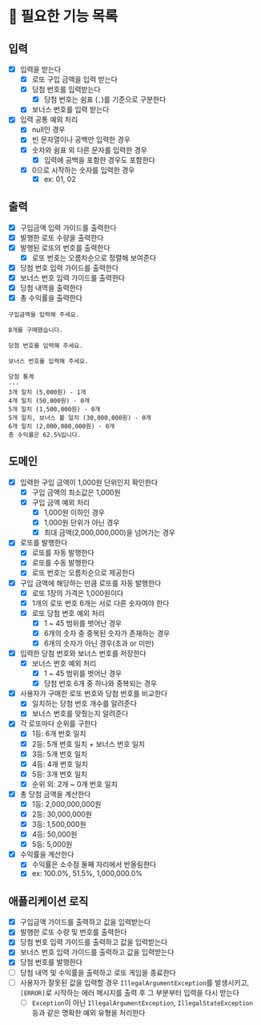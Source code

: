 # 📌 필요한 기능 목록

## 입력
- [x] 입력을 받는다
  - [x] 로또 구입 금액을 입력 받는다
  - [x] 당첨 번호를 입력받는다
    - [x] 당첨 번호는 쉼표 (`,`)를 기준으로 구분한다
  - [x] 보너스 번호를 입력 받는다
- [x] 입력 공통 예외 처리
  - [x] null인 경우
  - [x] 빈 문자열이나 공백만 입력한 경우
  - [x] 숫자와 쉼표 외 다른 문자를 입력한 경우
    - [x] 입력에 공백을 포함한 경우도 포함한다
  - [x] 0으로 시작하는 숫자를 입력한 경우
    - [x] ex: 01, 02

## 출력
- [x] 구입금액 입력 가이드를 출력한다
- [x] 발행한 로또 수량을 출력한다 
- [x] 발행된 로또의 번호를 출력한다
  - [x] 로또 번호는 오름차순으로 정렬해 보여준다
- [x] 당첨 번호 입력 가이드를 출력한다
- [x] 보너스 번호 입력 가이드를 출력한다
- [x] 당첨 내역을 출력한다
- [x] 총 수익률을 출력한다

```text
구입금액을 입력해 주세요.

8개를 구매했습니다.

당첨 번호를 입력해 주세요.

보너스 번호를 입력해 주세요.

당첨 통계
---
3개 일치 (5,000원) - 1개
4개 일치 (50,000원) - 0개
5개 일치 (1,500,000원) - 0개
5개 일치, 보너스 볼 일치 (30,000,000원) - 0개
6개 일치 (2,000,000,000원) - 0개
총 수익률은 62.5%입니다.
```

## 도메인
- [x] 입력한 구입 금액이 1,000원 단위인지 확인한다
  - [x] 구입 금액의 최소값은 1,000원
  - [x] 구입 금액 예외 처리
    - [x] 1,000원 이하인 경우
    - [x] 1,000원 단위가 아닌 경우
    - [x] 최대 금액(2,000,000,000)을 넘어가는 경우
- [x] 로또를 발행한다
  - [x] 로또를 자동 발행한다
  - [x] 로또를 수동 발행한다
  - [x] 로또 번호는 오름차순으로 제공한다
- [x] 구입 금액에 해당하는 만큼 로또를 자동 발행한다
  - [x] 로또 1장의 가격은 1,000원이다
  - [x] 1개의 로또 번호 6개는 서로 다른 숫자여야 한다
  - [x] 로또 당첨 번호 예외 처리
    - [x] 1 ~ 45 범위를 벗어난 경우
    - [x] 6개의 숫자 중 중복된 숫자가 존재하는 경우
    - [x] 6개의 숫자가 아닌 경우(초과 or 미만)
- [x] 입력한 당첨 번호와 보너스 번호를 저장한다
  - [x] 보너스 번호 예외 처리
    - [x] 1 ~ 45 범위를 벗어난 경우
    - [x] 당첨 번호 6개 중 하나와 중복되는 경우
- [x] 사용자가 구매한 로또 번호와 당첨 번호를 비교한다
  - [x] 일치하는 당첨 번호 개수를 알려준다
  - [x] 보너스 번호를 맞췄는지 알려준다
- [x] 각 로또마다 순위를 구한다
  - [x] 1등: 6개 번호 일치
  - [x] 2등: 5개 번호 일치 + 보너스 번호 일치
  - [x] 3등: 5개 번호 일치
  - [x] 4등: 4개 번호 일치
  - [x] 5등: 3개 번호 일치
  - [x] 순위 외: 2개 ~ 0개 번호 일치
- [x] 총 당첨 금액을 계산한다
  - [x] 1등: 2,000,000,000원
  - [x] 2등: 30,000,000원
  - [x] 3등: 1,500,000원
  - [x] 4등: 50,000원
  - [x] 5등: 5,000원
- [x] 수익률을 계산한다
  - [x] 수익률은 소수점 둘째 자리에서 반올림한다
  - [x] ex: 100.0%, 51.5%, 1,000,000.0%

## 애플리케이션 로직
- [x] 구입금액 가이드를 출력하고 값을 입력받는다
- [x] 발행한 로또 수량 및 번호를 출력한다
- [x] 당첨 번호 입력 가이드를 출력하고 값을 입력받는다
- [x] 보너스 번호 입력 가이드를 출력하고 값을 입력받는다
- [x] 당첨 번호를 발행한다
- [ ] 당첨 내역 및 수익률을 출력하고 로또 게임을 종료한다
- [ ] 사용자가 잘못된 값을 입력할 경우 `IllegalArgumentException`를 발생시키고, `[ERROR]`로 시작하는 에러 메시지를 출력 후 그 부분부터 입력을 다시 받는다
  - [ ] `Exception`이 아닌 `IllegalArgumentException`, `IllegalStateException` 등과 같은 명확한 예외 유형을 처리한다
